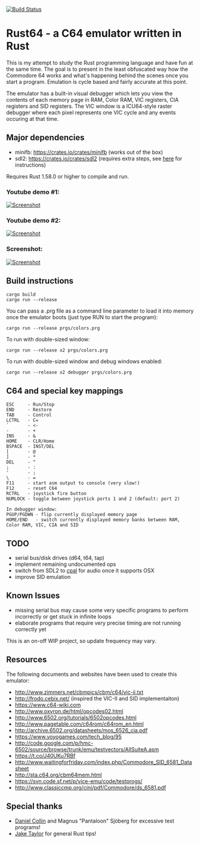 [![Build Status](https://img.shields.io/github/workflow/status/kondrak/rust64/CI?logo=github)](https://github.com/kondrak/rust64/actions?query=workflow%3ACI)

# Rust64 - a C64 emulator written in Rust
This is my attempt to study the Rust programming language and have fun at the same time. The goal is to present in the least obfuscated way how the Commodore 64 works and what's happening behind the scenes once you start a program. Emulation is cycle based and fairly accurate at this point.

The emulator has a built-in visual debugger which lets you view the contents of each memory page in RAM, Color RAM, VIC registers, CIA registers and SID registers. The VIC window is a ICU64-style raster debugger where each pixel represents one VIC cycle and any events occuring at that time.

Major dependencies
------------------
- minifb: https://crates.io/crates/minifb (works out of the box)
- sdl2: https://crates.io/crates/sdl2 (requires extra steps, see [here](https://github.com/AngryLawyer/rust-sdl2) for instructions)

Requires Rust 1.58.0 or higher to compile and run.

### Youtube demo #1:
[![Screenshot](images/rust64_youtube.png?raw=true)](https://www.youtube.com/watch?v=b6OSsTPwLaE)
### Youtube demo #2:
[![Screenshot](images/rust64_youtube2.png?raw=true)](https://www.youtube.com/watch?v=g4d_1vPV6So)
### Screenshot:
[![Screenshot](images/rust64_github_prev.png?raw=true)](images/rust64_github.png?raw=true)



Build instructions
------------------
```
cargo build
cargo run --release
```

You can pass a .prg file as a command line parameter to load it into memory once the emulator boots (just type RUN to start the program):
```
cargo run --release prgs/colors.prg
```
To run with double-sized window:
```
cargo run --release x2 prgs/colors.prg
```
To run with double-sized window and debug windows enabled:
```
cargo run --release x2 debugger prgs/colors.prg
```

C64 and special key mappings
-------------------
```
ESC     - Run/Stop
END     - Restore
TAB     - Control
LCTRL   - C=
`       - <-
-       - +
INS     - &
HOME    - CLR/Home
BSPACE  - INST/DEL
[       - @
]       - *
DEL     - ^
;       - :
'       - ;
\       - =
F11     - start asm output to console (very slow!)
F12     - reset C64
RCTRL   - joystick fire button
NUMLOCK - toggle between joystick ports 1 and 2 (default: port 2)

In debugger window:
PGUP/PGDWN - flip currently displayed memory page
HOME/END   - switch currently displayed memory banks between RAM, Color RAM, VIC, CIA and SID
```

TODO
------------------
- serial bus/disk drives (d64, t64, tap)
- implement remaining undocumented ops
- switch from SDL2 to [cpal](https://github.com/tomaka/cpal) for audio once it supports OSX
- improve SID emulation

Known Issues
------------------
- missing serial bus may cause some very specific programs to perform incorrectly or get stuck in infinite loops
- elaborate programs that require very precise timing are not running correctly yet

This is an on-off WIP project, so update frequency may vary.

Resources
------------------
The following documents and websites have been used to create this emulator:

- http://www.zimmers.net/cbmpics/cbm/c64/vic-ii.txt
- http://frodo.cebix.net/ (inspired the VIC-II and SID implementaiton)
- https://www.c64-wiki.com
- http://www.oxyron.de/html/opcodes02.html
- http://www.6502.org/tutorials/6502opcodes.html
- http://www.pagetable.com/c64rom/c64rom_en.html
- http://archive.6502.org/datasheets/mos_6526_cia.pdf
- https://www.yoyogames.com/tech_blog/95
- http://code.google.com/p/hmc-6502/source/browse/trunk/emu/testvectors/AllSuiteA.asm
- https://t.co/J40UKu7RBf
- http://www.waitingforfriday.com/index.php/Commodore_SID_6581_Datasheet
- http://sta.c64.org/cbm64mem.html
- https://svn.code.sf.net/p/vice-emu/code/testprogs/
- http://www.classiccmp.org/cini/pdf/Commodore/ds_6581.pdf

Special thanks
------------------
- [Daniel Collin](https://twitter.com/daniel_collin) and Magnus "Pantaloon" Sjöberg for excessive test programs!
- [Jake Taylor](https://twitter.com/ferristweetsnow) for general Rust tips!
